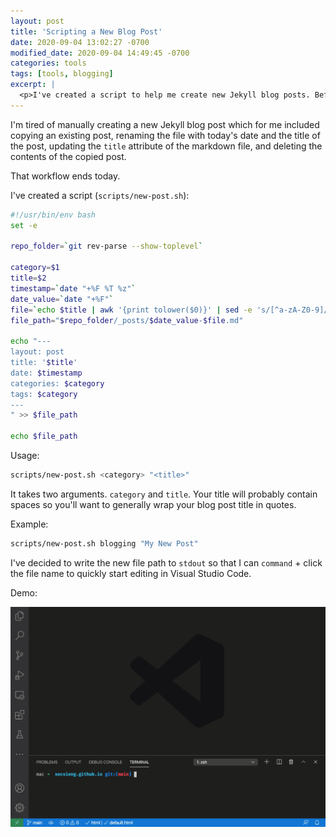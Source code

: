 ```yaml
---
layout: post
title: 'Scripting a New Blog Post'
date: 2020-09-04 13:02:27 -0700
modified_date: 2020-09-04 14:49:45 -0700
categories: tools
tags: [tools, blogging]
excerpt: |
  <p>I've created a script to help me create new Jekyll blog posts. Before this was copy/pasting an existing post... no more...</p>
---
```


I'm tired of manually creating a new Jekyll blog post which for me included copying an existing post, renaming the file
with today's date and the title of the post, updating the `title` attribute of the markdown file, and deleting the
contents of the copied post.

That workflow ends today.

I've created a script (`scripts/new-post.sh`):

```sh
#!/usr/bin/env bash
set -e

repo_folder=`git rev-parse --show-toplevel`

category=$1
title=$2
timestamp=`date "+%F %T %z"`
date_value=`date "+%F"`
file=`echo $title | awk '{print tolower($0)}' | sed -e 's/[^a-zA-Z0-9]/-/g'`
file_path="$repo_folder/_posts/$date_value-$file.md"

echo "---
layout: post
title: '$title'
date: $timestamp
categories: $category
tags: $category
---
" >> $file_path

echo $file_path
```

Usage:

```sh
scripts/new-post.sh <category> "<title>"
```

It takes two arguments. `category` and `title`. Your title will probably contain spaces so you'll want to generally wrap
your blog post title in quotes.

Example:

```sh
scripts/new-post.sh blogging "My New Post"
```

I've decided to write the new file path to `stdout` so that I can `command` + click the file name to quickly start
editing in Visual Studio Code.

Demo:

![New post script in action](/assets/img/new-post.gif)
